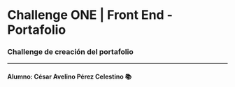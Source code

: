# Challenge ONE | Front End -  Portafolio


### Challenge de creación del portafolio 
---
#### Alumno: César Avelino Pérez Celestino 📚



